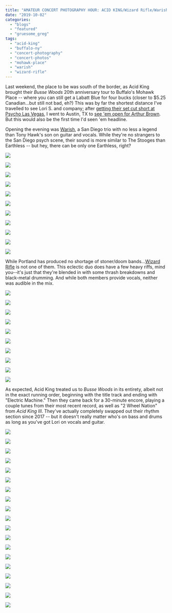 ```yaml
---
title: "AMATEUR CONCERT PHOTOGRAPHY HOUR: ACID KING/Wizard Rifle/Warish @ Mohawk Place, Buffalo, NY, September 28, 2019"
date: "2019-10-02"
categories: 
  - "blogs"
  - "featured"
  - "gruesome_greg"
tags: 
  - "acid-king"
  - "buffalo-ny"
  - "concert-photography"
  - "concert-photos"
  - "mohawk-place"
  - "warish"
  - "wizard-rifle"
---
```


Last weekend, the place to be was south of the border, as Acid King brought their _Busse Woods_ 20th anniversary tour to Buffalo's Mohawk Place -- where you can still get a Labatt Blue for four bucks (closer to $5.25 Canadian...but still not bad, eh?) This was by far the shortest distance I've travelled to see Lori S. and company; after [getting their set cut short at Psycho Las Vegas](https://hellbound.ca/2016/09/psycho-las-vegas-day-two-recap/), I went to Austin, TX to [see 'em open for Arthur Brown](https://hellbound.ca/2017/02/amateur-concert-photography-hour-arthur-brownacid-kingjex-thoth-barracuda-austin-tx-february-25-2017/). But this would also be the first time I'd seen 'em headline.

Opening the evening was [Warish](https://warish.bandcamp.com/), a San Diego trio with no less a legend than Tony Hawk's son on guitar and vocals. While they're no strangers to the San Diego psych scene, their sound is more similar to The Stooges than Earthless -- but hey, there can be only one Earthless, right?

![](https://lh3.googleusercontent.com/4f_OHIc6pkDSev8MpYTGgu5LXgsXu3OGm6_P7x50JadTHoJa5ewM2BTDfGu4g0OTpkPbCGSVorKhk9W2OX-FchiyZDsH5eCp0ividu3UZLcOQWp6G-5crddqnG6Gckj9tlkUh8uwiK2pcYxLkK19VtzA9OzSR0SWGbZ1e9CPz9kJmM03WcER8xd_cXeVaRE-qTiUb4gcatcRTRoY3uA_WYwuCGOEVU1s78OPD0HkwntK97Z_eFjBAH9K9rpb21Pa7ev63XouH1SzXBaqHO8APTnVuAbCgT_w6-THbacE4RAuY0waV14w6VGoKv_Zf1lefYzM-b7BC_EtRVOC-d-wrwlCTETV2jg6ZyN202oq0oiH6tSc-peKQH8u2-zPHIXCv6qZ7espAgTerVZUuOa03aAHvFVbgbL7lEXtA3VQFNnrW3-dM4dMlVXnMrVFoer8J2-FKZ7GeRv77iFTOfUZiEUg4S1-Q1ZN6XfcohvRyrkicT8r_2DvmeTCEhsfaDzk56qv4e91ObMgNROyCemQNafEGjcsSrWj8Sq1E5m_vraSkIolblRv5TJVWLXJJycgFVK0maN9PkqyZen4gBKrIVCWKyHarGt13rF2myz060iN9tBgZu08f0ta-QnSAdp0FJ_R6Ybx37_wSYO4bynJLtgKS2_6vLt6yq3OSrmGxS0VFbhlF0npZEPlqRBpQnimEiQwPOoU9NpOp2CR5pIGRMHLSs9txkkkT1nC-ARkguA8uZrR=w843-h632-no)

![](https://lh3.googleusercontent.com/E1zqw3xEXufj7gX9_E-B8JokYwWoebBsqoUIjq5GWszcrO4G4C-jpKlTfuOyHCNraSvC_F-Tv94UGJA5Ic1hLIu81LlNg_mUWwLXmpn3oUoEKD5ct9D5Q1WfkHmBEIEAkJWsG2dc4mqp8koNKw-mCT3TZYgEt2qAKviF-aPN4sH8uzGufuBAcPSDl5NwuWOBbpH86yu0qVR284E-YVbY3CbA6n9n5r641xfsozv8Z0hoLWC5JkmIoDHmZHLf578CmPHhDTmPZ4WrVckcHTBtdlt01au07CGWxWzpCU5urhz96mfJ2LQkJiF7jg_xsBwmdDPVBYQic5hgA11gEBUIrLk2Om8varVGdN2U24n6hMgB3Gm3bDYGA3P6meT7mL2rlDIp7_ebXNRnxtVGgldsPix_0zvm4mTUtnzgXIo0-S4GT3k6eMpcmiA2Nkx6XhkbxOlaGOPyOqqZ5iu2OiPavlkM9o8ZgSbcUSs4dRR4fwUF3Bt8nH50TRjsfBUR7euGkMRV5dot0QCe146MCqoCEPvt-BiVrzWwHntwGRA0eDNZePAk41m8rDfwnuL_eQS0dXaydU0Qw7bEOOt7XGZSFYrE-XZxf9RgKaPnPi06SZp_t80a3g2enY0GLGCLrPyRNaKoOAJxfGI62DP6R10I_yePg4mK0b6Bdt9WtX8Kk5w3h0O5nbCU5YE4UdLj-sYO_BatuB3r-vt-_9n9mSsrU6fsS0WlAR_TLOWUNyuP8Atmeqwx=w843-h632-no)

![](https://lh3.googleusercontent.com/I_PW2mvxJbHNxfOlwjkTiA3i6VDvrFjc3qDkGg707Tx1K5DAdvwVdRNIL46McQuy3bqjtUaPm_QTmQmLBw9hluoZN_48t5dzt_AE1nLw7TJ3eKEf4nsDyCzMCjEpnURxcmUrTqVl-VzifLT6NPq8NdCEBdvhZFPTaRfVeIpOtDEfEx8PxTkrSl4n2MEDV3V60rW9n904sCqkNrcnO5B-ChbwEF5HGkg5vHPL57nOUSZ3ixvCzdsxBEI19i_j6fz4uKkf2khJ-aHfBj_w-5NzDJ7ywgBldxZPdfgM3skTKQ1NysCphKtQuhWC-3Yg2tVbZwQBupuVHTk5uAeoNJ1v4lsgBmoyuKGHbXNUCT34IxBUuBiCpg9yz03sqGDVyDNNM_v1dJHtPYdieM7X6VwF4or_zxfqHmvrWN3dpKlzpareJee9ynV4TYZYQ1bSPn2yRVyAjl64eVyLJ1BG0RFDLNBkt4eHzmQZRvZhcBeQe4Rek_GvzIGwQ6TktAjgt8YV_DJ-5OEM30IWsQBfcuMSId4ZuOhCavIxLOhj468ofPVFe5f9etrP2TnvqgOUUe-PoVMvBL8D6h4b5mZFilUuAIdrCZZSszFrX4l6_p_X_DkICMUwtROKSuAzGmiIFnxFGM2MA7gDciVHBfbkqbYI3VWHpdEV3tTbIaj5X5I6zgSYWA6QdOduSYQrpz79YeBd0qouBw18wFyfvBJGLpBgx41rQnWDfNFX0hQR8W9SRhUpQuzn=w474-h632-no)

![](https://lh3.googleusercontent.com/KsO6CsoobSzGaKpQJwlWdpf-6ViZnYcCoES1dhbgvpWjLxkyCptPXKnMFx5k25aFTMcJC5lbm_dk_Kh84iRCBqSaxcHKi3BP5Za_9OSaE94v9ABP7-AoGiuB5udMW45BYEyI-6svgg72qYld12qT69fJw9gJofxAth4KhaC5FYcfpKM8eCB9vJ5u7uuOeXWYFwTMB2eZwA_Rqf8cqcJRPwfPRBO2lFq1lNX3M82nsvNwasQstgxjfcyWgWZMcAdBf0CZFLoUbW3EKrYB0kyuMqF2ek9icJm7bo5I09kOmciOaLHVn1n09BhyEDSwZGBiMOEnzjoW-Q4tochsVK5up36mts0Os96K2DOjHzY3cZpb2WcmiYAm7JM7mgt2Cv095-FhRw4wjWHBsRjji5kzUx956YmTk5V-zCuhFyYLGEHdWxaPJoy47Ac2s1nnKiTAQQxMgK-oZvhp4Chs0KwNzSzv7ul8qVrMdgr5Hdyj0CTnixQGkbwO8qDku7nReXq1I16KgxFug78azIVeS2MR92ueuBgB7GH_7z72FINDATrIHt5koNOVR6sxp31McgIWGcuQJN4IH183ezV7vzx5vvMVTMizVhee2bj13YmEsg1CbYoP22Q2fg8B0-OdmNiY8nfehdaUPBXJbBmWZjNhIVKvHgWh1D0Gp2uvb9qhOUw2_CHCT0n1I1Lkd58nPQJRIsUYoJ0fGBQZcl8vjvl7nZzrIbJQmzJ5BWeCO4J264aD2VKY=w474-h632-no)

![](https://lh3.googleusercontent.com/0AaPM8tF_JH6fvbXriyEXvLLewuahMpgLWAuQNVVZTv6Kc7XgytAn12_WS2TLXf6sQBbCMD6_Ws4Xbo4DAVkYeW6XYeiYZhI82-9BbEGKplYm9snIXj7MlmwGeAfErjFJQrZcti83LZYgduBdE934HqC6JiAYeKn6DEPw90DsOKLVSe1BY9LAm4Qy1QuK0a2dEBWMua1hT_z4mGrFr7g-mZDBkEbHopZDEYJqk8fKx-AW2tcGIpn2NpWq0fPLMx7Nqe80OS7uCC5G7n6zo3wrFuXEYKAZyX9hKi9xDe29ZcGe3h4B2e2Mt7OR7_SPjG3HWFylwRjllrwAu4yzJsrWyH1QPKVd-bo-qdEAm9CDt35PQIZNZv6mXEAWFQqXn72ShJYukOQyBwr3U6kuYRRrXplsOlCOBwRQM2TZ5AMUTvmCBEltEgdDRMQCWkflMfUn6rrxk3JF2nig60ibJKaejFp5SmNEC7KWdZ93Dw9CKJcXI-hh-NiRg0bl7SIkaq0_Ij9GVarq7qEaLBNXCN3xPg5p9XWGhtWYiokqzL4UqRJjhQti6vfXqfBXZkO52VgVq5QEqB5DVT2s-_I8lkHP5q1ksRbpCbwb5Fg36p590OxLBkdM-Bg-TU-HJthCEbOMZYf_8xXlgAqn3sBb4kgpoD1JJzTkdaZHbavcbkOhx92QtyjfEKQTgUJAYavBbd5kRlIbgzIMHoyV-oDvVdAAsSJWeNKUY2FATNnK1cd3BMblrMR=w474-h632-no)

![](https://lh3.googleusercontent.com/4crFJcAMiq-1bmZP86N9DfrFG3a7QHt6T-Z_Q8S0x75S6wjHl4GljMBsOssdEm4LcsR4X-tUcO3hGkjO8sOQWKtshvGSHaaoeznu17h_TwudIHggB17Y9HTuzEbE9OnSu9o3Z8ft3MsejsVPe39OK9gwsRXzlpSHCOR7hv79ySmVBzd2y3w9w9r0-czwvg2u0skW1q27Lx9tuimiSK3hpqB2sknwVN1vcC9rVooF1gNki4ZZh7vLvvKFAan5m12pc786Vh9vo_9nebVKmNoEjUfnvgxgn8vhQ8iyIpkaNisGcji_SlTsr49JlVdPUvD9zj91nJISBMTFMDEpU_gbDPGxR6MwePavkLlRFpzhg4NuPpZT2mhhCH8vOwsqXCgRXjnyT9CQUyjTEy-8WWwKlhSxEwPz8G2RaxTQMwj0bJMOExMKWOkSJAbkYAm3ON6u2iTzE2nlADzGaZBRpInusiCr_HWvfJtu-Ut7JsPuAN_4IVsaU2MBlZNlZQtmyU6EJYf5n7Mky28r9MI7ol8u50GBxjlOrCjz_-NQX3sMNG05wIsZc3Mrqlddy1o3dfNtyw2Mg8i4tpEZQG0vhwYO4oCFUoNtlsxktu8S90o-iiWDnMDf-tr6GJmcck533yFPqDw81m5QWIBPfJe9ZrEFP_VzPZrSxklf5EdDtOopSW4C-JKC7nDIixjTvmcCjg1oISZDbD1DgGZQcrxeP4tJSfHLE2s1SmxA2KFC8C4FIUZFAzYS=w843-h632-no)

![](https://lh3.googleusercontent.com/isXMFVi2-f4G8TdCXnILlTMrCWIHd35PiF8yvqZ0WV-eEod_O3Dm9v9EOE0L0lERntMq9k_YVBGjJ28daXdWROF8iLIdXPeTMzai858stwvNlZcXFxe957SH2yUruEJaUm13o8h-TLdYfSe4rbRC2zm7LBLka0Lw52NYoqfv1z4p_LLikuDhopXHjaVuSQGukUFhd-8TGuh6mUYaiaPh60ZD-cZrNIEAWT1I8YLVBo0G8BUN2fFlWKH5yIwp_QRg6QGwNt-fDckDTkQ2dcP_QVygq17DddepiIJUgmTEgnVfu8UG9t8IqauXSHUP88RwbkXiWqnL4A3OpJIkLFrqqEsCYgspkWob_8hGfWVrSq_t99z4xxH0vEj-wD5X351NLTJ7uH5XgXHx3fNmhJKZmT7FPebXz0a4-aE06t_xBFQImuLNrJQOnsbm_WNtGy3fRlQrIhM75EbGFsVK75qs07GO5sgUWE2Zg9mDTCUDwmTNRqjFHLfhv5bW__A9vu38M7HjRzxHR_YqWtdYrDDnH_nzMBBlh9J6WCX3_Rjt8N9gY3JSXbmNgOzZbK1obY6gBwTcw4FpcIxwG1CMDgMQbpKvQXwUwoR83Xqgkg32_7_dHo1ql_WlJ46mldmW3HjSO9uzPf1AR7sOeo7novboWgcDooW3ZfoYmbbpV0-dnpSfz3boHgVssXfihpHK7Xe_UCm5Mdur_UEiCm6fdyBvS5YUzI4jnGQwuXdx9pvvop6nWqGc=w843-h632-no)

![](https://lh3.googleusercontent.com/pgaeMTmDYUhd6RpMbhW4jcWcm2dCeq5HtvHLimsBo3nr_iqkkiQDSYVXAByfCdkNEwgM2tW8Ms-CaKp4oLOxWzY253a4SWb_S9wqeI8-go2ADmDlnYvrOXQIM_zMslDOQre-40f0mE3nxw6Qyh_ojqJN303DilxB4KDZYReFrFxPWKF9W2bl_JfKUk0aRcD8USttfLQKmtnyAMRSLCGqek2GZ99lQmWbGKL60GQXvuGy-jms7h5MtmiArPtU34seIL2-GiW---mE5c_qBxBYLIKLxTD73h5V8npLHT_OTMdCtWaLI52LxE14YEB7f9AlNlFPd1AN45ntnF9mKeAjEfhxUo-C4Ob_QFg_IFQs4iRAOlUYmS8KnLwdJPK_3dR3PMPFIwyLFk7DJI0qDrBtQUmNLDiW89QB-_7Re9y7qIESuEZko-8Zbupmk5Fm1T1zW4Uhqgu-iZ0KUUdevnaBgfqlXeS8KsgBJnETxAyhNWsL2FOl9jCb965ncHovl8-xME99AB07gTF0_Pb_W6ZRSw2vRMN9QgueEJhibub36cQeEdhmRkgsn2aGuAF7W3WssU_YHbUoFdS2__E0LURjPNWSvmUzT9sHYPAkLCkAnwzMLeQGhgBs_mMGFNPWNYzccN77Gauq5c_gEHy5eUn0OKtLZ6Vm1k0bs86F6CqFurtyhLmTZQXVG_SVp6JAP91wg6WZpY3CytXSIgktRQ9dM_KWslKCQEjGEF_Vl3GjdqITDct_=w843-h632-no)

![](https://lh3.googleusercontent.com/joPbgOT2jbZDjfIBb3j2ZPF-Mgeorq7zxbIhAdNoVUb9XInjhYa0TbsYoS-jnydCet6Qpx_fAGUHr7F4RuOAtX-V5jfUW2aaHaOcqvZq3GLEt795HGPN3VzFRUK84cSPYOitTDsLqTxya58PbvoqFbHNq1ZZ3vBSl_i6FDw956w1lHvSEVQdXumps5OP_gcdvHRg0k12KfhPwLt04IESyRGyasX4C-9U9VPQ9HWb2jNODZjQGauXCsLMPPwmJtgRkfSuAYV1GT1SLOZ-5FTVn9J0-W48X9PJ1TrW0i2Nj1rxYRsKOLk72unem_01Dz8qxLc1PHzV5v-oCRTCCybBuIg51HOY0VvjY-Zt17DGTx9X4WenFt8O0xRqmYYzXlydS2irngJWNOevm6U8eYaU4uMNqw2hC9MltXq3Bk2yKj5P0qTjcTACwBhO6tpSahYtrsj2RtyN2qdcUwyg4_NYCJZUtwHketwncp9LQt_JBjTnK3owORff_EBznBqIsfJVbw_xgQ3HgNxAQVpGORId8x303nRhDnuqxECEBwhJ_WWeV-TIi0_ikcYlo3aamvqdwDZXxs4JX4x_POoKtW7M4u8EPSJ33QxNziK-jNWXi-7tqzajV8JVRf2DDZ6Eb7--_GgYCr5G6OqqAda9No98DADOCUtIxz7OlNSAkPvTNLEdYm3cSZKb3MWJnrLIW4KUQkb9y0aqpvekgVbrVuXZu4EARRJ0eloD7SIsl_Pv_iMuVKxY=w474-h632-no)

![](https://lh3.googleusercontent.com/ji6Fqz7F45GFscbtCHx2YvdfwlFm63Ocp_CeLqN_bmCfpYXvP5zqGleKKn3FQROKydR-HXYvdfplssQsWbWY5P8eoKm6CIt651o82oZ3U9gT3sA-BMXIAIwNWWlZ9IgOoXfH90YI-w1Zay-FsFdzSWQcnFRB23orm_WKFqGryOLnpXdw8hWoCoGIcQQufGHmbxIDd-zg4w2L27r0Hca7_nru41GGpmn4EPg17GJstuVdV2UM9pyqrOHc9fE9AHOusbREEIGNUx9KGqD9SkJ6-f7h-bfh3iibLn2D6AXFr68turjJPycw7JlELIPm6ovoV_PZ6uWdanylxlquOTXHiVLBI3yi9lOUAqdFFysbW0Ba2NAg4GQh0yuwhoav9s02g-MvNWZrvUvGKnr8rQgUUtSsb6FX8xUx5-BIlTSaS_ZsfKaKVTgd54wSoHEJTOmYdgRa2QwVtR0rI_hpTStIMsIQrlXnoVMpdW8uNKs75Q9pIa8zB_2gEhaiyX_Psyg-rSZLPPbADZnbaZx8SnGN-YMddasz2PnKfG1Qxxz4lBh9e6hzm9X7UYj_F0KO2JziJ_jc3pPjMNOzxUjB-X0hHG0OXYnHOwqNLhsTrh-kBSi9v92S8EcGekN8q9MHzhlFW-DHWfMHJEljOhL4tFfE6mQtxGcYzxSwQE4zUO3QLU217wXzl62QY7SMykEyA-pJublL94YSNBFAZckfTyf5TEZtr3rsDU1YctiC0XB36ry2SGCS=w474-h632-no)

![](https://lh3.googleusercontent.com/O8Y21HkR-za7tu5M3at4yL896RQgwAttpb6fNMk8Bay0SrV4gkXBIzoNfDF_kCB92l57_Tn3ZPCXxpwQ7Th56obQN5_B5892ECRjfCOwT8iHE09bgj4hBaFmI8IQwFXWZ2k8GYeao1h9p9haSvYCsuA9freiq3U8aHJrBuyQgUkFC8IpI0wItgVR09gPGR3_vkGj2s6yenwooIE7RcgZg28Nv8NnrCfk8-JVp4bOkJqGs13qWdmDIB2A6t2RYeTJd8XgzW_jQrVDp7jQvQvzIUYfqm4Fl8pgfzFVYIe8p5zY2Vqucoo31Z1hS57EiFyrTmYFiCx1SoltCMhZ-LnkuTYQZHSz2naDXFzPVHk1UpdtnuYI2JbUVLeMYunee95l_u6gKukIY7r2xXZw5-Kr9Y-wcJ_vzhiSqFC3mxke1Ujo9dXN9gEEuuj78Kj9AYv6j0KkkWsttRWvwlg-V5e6ts1HmfRZZ3H9pbQMc3haxIeTnDljcW_1b4tZm-DfFkCCs7c1ZEk6xh9rMi_r426ja3BZ7pcRhjTmB5LidOe34Q0P50NZdco1_4_yVrORRfUpzO7OjPg_yr3nebqb49QFE5q77lw-kP_RFozEjddntTx6oMxYwwY3XET2OCaXvnha6tJ5rOBhyA3BIBeOgILuYLn7Tz63OvAzELrBAmvnvMEqiWLhS3-lo83JTJcYl-Ebwv6iqOqb9i5NVD8CRT9c7wtdGZhElUxM-ObsnLlGfy5ndiy3=w474-h632-no)

While Portland has produced no shortage of stoner/doom bands...[Wizard Rifle](https://wizardrifle.bandcamp.com/) is not one of them. This eclectic duo does have a few heavy riffs, mind you--it's just that they're blended in with some thrash breakdowns and black-metal drumming. And while both members provide vocals, neither was audible in the mix.

![](https://lh3.googleusercontent.com/IEZ_eg_62pxfUwTrMTkiET9P2eQzdcJR6ZQx-lOsUaSDn2ORzvnu1QCRhdh_feJ1lZ66m1nga06ZTxeK83nwW1l4_BUtLiCsW-HEinCmPAHlw5bhQqgGA3xAeAO_E4jAl_nEwmllNRm48O07NxLlbic0UQenFNnDwkb7dr14J5HOwpl0m7ruUGyz3Vys3bTovjPY-6PRUxU6JT94xuufQvrzVm9Vd_QgWxjghgwJ37soefoq3KA-Mr4xi2sGJXb9DBaqUtQswDYXaMe_r-CQJ4DZKJPhc3ZlEsaHOZgYIRXE5HmRLg1rpVAqSYYjqOC7I9lbw_JiSpe4yVLdRBgCkgIISgSy_JpQmRifKdVFNq2xyrhURBe42wa6oKH-4C0mtMK4Lo-JtrATFlCoVmHdJoFdZVKOrxeIEXfOHiqzZIYbRvcHS1yjgJ6W0krfLD8p6yYsG3DmhoBLoSkiCdamg6B1FgFfZlFAcGpGqA8DWYleDfKWg_VeSVH1hlRVHONRdEGinh1YJ2L1wRk047xbiu4gIton7fRinEZq8CDe_sZQgpFcJY41qI5bGNrxmAZYAjfT9RKZElwMXCpI6dCdChwY6-LzpJdE_ahh11m8foU5vqEjicIR_iNWXtotHJG4xJUNGCDwiQfkt_QnkMojCbp3_Y2sSW6wW-RR1acN46jGQT-drZC_KlXFdoVgxlpt-JU1juGAQFyOuapwP9ddK3L9pP555c5RgLkLRcDnEhTfOCYC=w843-h632-no)

![](https://lh3.googleusercontent.com/7wUB88QHUlkjFjWc1cEOBqoXDuZhA1t31yxfUwScgMMuvXCn-ZBbRVZlfMkruVvBpD2Yl_skS85zcq76DiBcZxm5FtZODaKcInSAyHQOvovx5aDvRgeQ-FDyb-2G7qc1oY7fkcJjIXuCa0CUZPIXCPmcwN2QeFhJfYUkTxlyXdgzbAf4wUCvjV2STccqPE1fb6CnNU6Yz50LDE5wnf2OwLEb2VxkLwE5NvoGIg0LmRGA2sjhKSZl2ONspD_VonhAFWZL0vu-E_QLQ0igRu7apBHyCTLSwrZ8dJHNWI_wrmSP4i1Ew0AsIznb_DUYvYXBljG0E2P1E6dRF0mlQWcK2hqGa-E98SZfz-4DpWwAU12UUq1CPDGvnxW6pnMXq2RTkdJ_bBn6-E0yrc5meInb-CukpbA14xS9jMlBGBl19p-3HpV6kwRGmzMFVTMwWgMq4TFL4oen4jONjMCey4z5JDhDnaaZh7pVNJTLnTJfBsxF5fI67H0F33-cAQw6Z28q-E927wAbwY-L-TM-_LymVtI-7_GAvZRGyYQKZZ5TwfD6S2xWxBhm_h15nH8sQiWP-2NW0XWZd6T80XqAFH2ncy1quQsft31GY_6ukVmAjamb5S1UE1LfPNWLlCLe4e6Uy4bUxfymJIAp_zMzOhNNf6VuOzYbdj82_t6Phi0U_2NEsfbqcd2AA3_BDQmNmFpmPBRBY-iEY5mDs1wtIot8HyRxWRAJsLKiCBuer398Qz1vpLIa=w843-h632-no)

![](https://lh3.googleusercontent.com/sc1xkvY_awyzrxpM6S5sea2kuL5nQjoesOrlJopg7e8wT3FoFZ02-OVPofWOCDKOddnohRoC9CoZXgMVZeYk4api-Ng0OId6kYlMA5dFCYHByoV8-Qq4AIJuD0JyS9fZJZfBi2vmUrHJKZ-05e7seZl2VuolKHnx5NBrKpaJO47TVPpw1azxC1DkOEnPglODu1eSpXX4D16rxcgUGu1bjOojlsKosNz5TwyV1hwncunW6oieNgOCVbYd5E4dSAhauqWVR7MSC90gsatbIBdN5HkwMD5UDLLCkkWD7o1OEP5IbzpXRW8Cx3NMTEYHGaCevxethPGqf3jstIg1kU94LR9Empr173eSzAsMn4i5qZ8zaw6i_gm5UHsdwRcnUGV0ZdC9l8TXimt_pOF2hQ7elhlE-fS3aeBLN3p1dYzts0Na2el2IwA7usXU81iygxrKME5GdcyRG_7BPPPIoTD7F3cs3cYeNSHroIfq6nM4aTW4GM_heXaJSpxpQIjEgrKw7EShNYIv2pb_WLf_na-JbbzkgVJQ61XFtxMVS7mYgY2sk_G3_mH_8BTFD2AGketm2IT4mZYYPaLp9oavKO0DhRzM87W9lHyhTo1h56FWz_8C8UaLZI_owFBgPS2Ojy8mnz7-n5c9zEoXQQNGQyJWNZdoVZjwBQcxBMyFOilOov-3PQQ3E80YEcYInSTEIs7rOpYR30yYqpn3YaItkBqirY24pacX6Oz5AgKNld6KkCsEegxR=w474-h632-no)

![](https://lh3.googleusercontent.com/3x5YkbM64q-z6hLmzc33t6VTPvxY9K-Z77-9jyqaiNWsR6uqwUsaXcsRTGLXpW571B9qMFfhHtd6V2sDWPedybsRjQ2nJfwlAkg5OORf_vtkzhqwYIxQXjimpr6NTuA4QG7BtaZ7Prw6ZhHEEufNQgBX35pwb5TsrhVpwZxLCnHpy-KtzaFx5haUAbiCtUb5J-fs-53MMdoB3SX7pEuVgpUplgyJlfyHEBqzjABGM2tWr5VzCY-wrFCIL6n85N5-Wfe0aSjGhGrkF4DCzacQdK-eSTueDMIUwRwKvNCR24Ex__dfNK9P8ICsUIBTF8wZVZBL4BgdXb3-lfbJUuAplGSIEyOmWS5ysSBihO2BNJJ942RfOf0s4iq05arOwk6i7-SHW9pwOHcffP5vPm8GOO67YbazDoZImKnaTgK7HXc2K5ovxY1ou1JA2a7pweoB7rOLNHICdZeuJfTOET4_36t8KK4MOQ1RcvVjaON9usRzyWu2CBO_mv2Gp3g8Cwgi89ENF5w7eX-aQ38tUwRE4vUWKEuM_TbJh5VebiOJPdSjJkDy0JybzvMipFiHElhiiGaTnMbbV3QeD_StZlpdMGCzhQKpsJL0XlScKjxf8hNOWTQaNc3o3ecdzVGM5nZvX9BL327nKAvvLyygv8hxwIzwBTTj7djuEn881O6HUeaz2sZqRNzxZBqFpn15kSZ-TpD5knct_eraXYztMzZH5IqPeGetmt8HZZNjs2o8aD5LPcMI=w474-h632-no)

![](https://lh3.googleusercontent.com/TG-tGEZtC1FJ6YCT7oEQUDDXNC7a08CIWhbi-UCoeXogIvLw9ydGFcNoadkI6GDMJqxbUEeDaapDlE_MeTKzXPVcV3cP7uSk0ohZvtEFcsqFWUgkG9k0kNceM4RHHB5Sq2e5O_IsHSfT8q6EY2OTsXyU57q5c_ZiwnGPdho_jXrdFHXZCP1Uk1OxR2HWdFFTSHkKlaNm3ETIBC_7w9pJRkBpVcUbsBazxqV6EyMfEbdgxcYP-aKWZwohAN85eBcsKQ7DnW4h7Y02X6PSXvsni-Ql3JebDIwFZ_mfe6taKAA6AHO82CtmYKjuARO3SKFcXRik5Wk_kZiXdyArY-3-wBiI9WciOi7Qya5LdJOrHepZQeCM3nTaPj6aWyy9XO65En-OyL76PVbyVBeBFSC2S6mG1agzKoPqcPuyt1N689PLXlc-AWkIapjDBefcGgmZUs5vZKlcxRp7cYYI2GJL6f9oNazgsEkBMhyOVck2srKrKsvidWWrBumoIKs5-Ytx8DEOEFdA3FekLhOXuwt9dzlWkuFvSLy1BWVSOLjC81WwRQdNGVtC5kfM4eLxIW9sz6z0YhgJQ3BiS7X2fEWdMY9H29q3p64VBreM7pOLWDDJx77Fu-QugT4TGfyYlowtodmtjeWhOi2rmbdj4rya9WmAAsuaCq4801z6PbILu570tLVIcXBTJqD1exDZIhVk2gKoz4BnKm4aReZgDUtwq9_avYzPR5xF5RilPQ2sbB16V9qN=w474-h632-no)

![](https://lh3.googleusercontent.com/LTv4B85kypoLQcibm2uRQ2kDD8CEap71PnF-jtLvsJEjQqJJl2AANB71iXUVomtLAdV8O3--KOKcCpCYXi8hstWY9zaDRbr3ws_sEiR4AVO5eWGulQYbLux6Sgqmf4LawJE-i7LMXIA3b3YxxLTuRelD_c_2-M0W-PyUjb0rVphpEfVI0m-_lWNn215FKiNOPGKHWSJMh9jQj5AZb7F9ZIX1880LEJNXg3BOqzHvVqKIkwI1FWSyvvULiMu7CrycowEUHdNwOtUZjw9HFj9N3goZif4zoN-UHoRRBcoADrYQIDBhIh1g3tGwfwa2AjEbVgpXA9oiE1FfYY8QTGxn-iMVjtTXBWoaiZLOQJ0E3HUfQcDi7tvHAJYO0TNCGtiTFb13AFAveYPB-JaoBTEDOwMHAFcKl3fs9nQ7obD3DKMf8GB5NlWGaLcDB19eprzD3wb7-laBF-NGcgt18lm63-_2DE8N-DxJaqIu4hiowgkfuC1SabwcSBfe9siGAnC71DRNeEqZ5Y-xPJWkLuD4CLBLN0VNn8SghqUmm6gcj2KUWjrCTsJeNVZmmhQ-iE1X4op-jPac0t0vMdPAPxM9ezZjtfr6lmXAiNpkgrnobO-Jdx2_qkYUfQWzEBEpCiPVu2JAbZxP-KG2BdjqFPhjNsuAFi-p5fcZG_2e7NjILJgdM-AUiw_hZRiohcDqE8_7SdQm4TYKv75S2kxiRZh3MOilEnBiKsYwh7K-jXQ1NJxGI7Hs=w843-h632-no)

![](https://lh3.googleusercontent.com/uqNc-vAOiox_jlr7KMu58WtOJkbldykNmS_-a4pXGT1BhgvYxRWxg8HazdD1pzRSo5whL61VKUQvz0SlM62BmrejF9mYHAJRzvxCM9zkyNdvHbQsjmyZ3lJ93dlrIxo-JU5X1wcbHPvxpT6emtApEYHOp3bf0HaDfT-B1LDEITO3Bns--nh3wVpMoSaOjJvygjpQTM8AcwmPXfB_Dcv2kqrn37VfUfXGrqHVDyPqRzQoONWeStJg-RpISYMK8RRvCcTSDOyYnOWE_NuGrnH6XcNcfszXxb5ed-du9EgluVzU9K9QdytsFpOfKouVA36w9MuzrDOy_uUmOZOSzbIqys7KaECpJvOwerv88ekyT4vr_88oTbJTPXwlTIrqYCggDPBj73znvMd8WGl4741OWXw8c0NNMlrEGsKOBNxhB13KuVjedG22pJ83nL1R9u9HF2m5geeSCIwgER1eFc-Ozn1LkP9uO6jw8k23UwouGH-UFWV_3iazhGiH6o3YL0jFKMZPcUJHybmyNPoT7Vy9JBeKvlbrOqJHJ3MMRxrGvvn6-M8h1gJBzLRCwDY3mjAwh3P2bs4x96so0mUwsVXjxD3SRYdDbvxjylLK5UAP4sqpLJFjM1kZ4-AdV3cfs0-zpjXAP8rPqvwfQVtqFt5B6AVZttkWyGghNEQ3XpMrv1X-NiIBtN4qr6QrRMrVtDdiFmX7KPqdizSOsf52RBYeWBgkuscoMQB7zfZgwfDsf0JJdN0q=w843-h632-no)

![](https://lh3.googleusercontent.com/UCAw7H_YkSAijF8bm39Q-KPXNfdXv5ODMT8hbZzCnbsSm2l2wiyDjVcJdDi076cyNDMXfWY7xCeev-BfYZtdygHU1_Ld01YBUuq7XiFR5iGwea4St__JNoIXIrBPvBxahXvgOwcVz9t3YQk6geUZxJXnRFzIdVWM02YqcCHoD_g-FGSMu-nji4FwacyDLOrmK7GQZ2ufIhZO1wWhfDkVuKXdhvv_l1OWPGkOc_uYNu8aHXrO5dYdBXorQ1iZmF5ovqqGRB4dju60gSjbbP7N0ou85jyl5NI_0IneAGhBPtBKTXG5k2ABysWnTKj58o0_HjBe87hdsdq4Dg1zHuRbcy7-g57TV4UfzslDbmbOXJpvWpYaN3NX5bNoqajJH1-tL8MYElXTRmSWT2gh7cesJB-m3_OxwDmDrPdby6w0j8KTYdsId4tDndEQD-I0CBZq2HBL9ww6UXiZiZnjOhNto6dlcUvrguHSf-LF0mYdzvsWgV_NmsoFuYWMdOTaqeb8CESTf4G0xrJ4p6BEs8UVaginWexLFS2WjCVnuXviLnm1sKWX8LnME1NnMbGbxmCQCRnmOvEk245UMcWenVBiQoReXzyDZ0y8R3SbVE_nlcsS_69dGuFgJOGChE1tnqtWHePr4m5PkP7QBPo31ylJ03ygTdRFb5JI5soxXXur6iJJpFnAT2INRKiP8zu0CzPvvlYqn7xxaKhXJcAImf5GS7K8gjJn41qeARhaMBKrBjS_NmMJ=w843-h632-no)

![](https://lh3.googleusercontent.com/Zx2FuBSc-20J0gu6i9MS-kQwQdSHgnU4jYW8krHJPBzVx1tgURDVE2lyaxTa4OygBT-rjQAC7rut5ymQhg9l0E8z2X_LPAGeAHhrfGrVO0CcA_IEOt4I4M3fWcnRyV0w3RWOFBLBGycBoe_DiPm8iQdSE3W9FLwSX25qQ3j2GZwdIAnKhQ4b0A7HeBiawgHKfA77njqOQwONl0v8BPai0imTFSzzuvCVniSuM6FKPce09RG4fKCb3WM1Mb6UGDm08CqyoLabQokk8oWrAwzy82I4BgwZ_GUFQPxiA0SBaDFSElnZTf1Ot_suTBPGrs8w-JYotZP_tG7wij56nsbaXvMhz18unLyHoT8CRSWbLQ-CD29b-6BUmT2EE52AIvA2ySuyziDKYTVpgReTHH8QxK29kf8rkVBTNHNvFMiwFutrzX65o6PcoDO93DuMkF6sgA44tJ15yrs1ko7-Cci_wp2qT54_R-yVwCcCNc1uM49uPOig11YzqDI-MOAz46cEC3Yoqgrr2raCCQSux4JQ0Rz1eV-g6nSAFyu0FB5mjuSXBjWlTzKXcausap73Gj50b38ibAu_bf9pXh3Or19TTBMRKskFfbeM_zJhnh7G6i8nUgdgNK1TORCNzZmmkAsp1AghOhi5BRnlvzacmbyAO3T50EzyLbuYeLmRSoxK4zX9QUWAKtwdYevLr2-xRo73Aa_-EW7xJixLVWHA3QaegIc8NVC5yi1W7NLvDOqkwZXDjY0b=w843-h632-no)

![](https://lh3.googleusercontent.com/JtQXb94YvG6uNwXnDYvC3c-B51UjfzpJAp7aH5GqojNzmEqfRtIT8cbTfXkvfaBpPbMDDtvvSJaepLSGASFgspBkzLrIqbKEz1iZqchSJ-9Md9JHGNakvUFBsmtkyGhVc0e99uteQfnb6qeLsKFQW_8I_RErACdHghYH4TvxyuknpI-SpZ9QyV6Ku68ZXbBVRwWgY5xIizHjFz9KC8ni7lsN6VpeOFqfMGN4dcXQsA-rjWt4VUWj-1d3VwmFxUPEvQoWQ0-qsIHaRecob3P29si7ePgyaSxVxH9IskbKUxAeEI7wNDZDYDRf-ygKMMvpIh6gcb662MjwCGhFPJAOD0szHIkjiEOGwQ8FXhtjEYM4ZfPRcpzcgHdPZ_gS0t0H1lPsEUI7mpuca7x3oNOEQsN3GBbGH7mENQ-daik3jlfE3Wk8tTtNto9mZMZu3nUBFF5uq4ZXCqM1bRAKF0FDwZJ1LdDlhAp8-WSnA2cqwj7NN2nCDpL3i_exgEKRg8gqG_cu7vjCeDSqvGjwYgs71liZ7wC-AeT1t-5WjWnDNmqtsyYaGuoQ-3irLw_eToSm9Cy7DW7ivmjlISHFP67TWKjjlm6tYYwl6q54Pd7LkUYWXYpcpivLoo3tGSdL9fET8pRtqJ_Ba2N6vswAC1Q5YaIk-E9Y_ikI3_WnvVcDFGfoXHYabogCva-KZneUSdqD00xlbNOtnAVGHhvk1THFcDxBKZl2viqAHq2tb3RDkrHlYsI1=w843-h632-no)

As expected, Acid King treated us to _Busse Woods_ in its entirety, albeit not in the exact running order, beginning with the title track and ending with "Electric Machine." Then they came back for a 30-minute encore, playing a couple tunes from their most recent record, as well as "2 Wheel Nation" from _Acid King III_. They've actually completely swapped out their rhythm section since 2017 -- but it doesn't really matter who's on bass and drums as long as you've got Lori on vocals and guitar.

![](https://lh3.googleusercontent.com/sNHq4QXFu0EfVLGYBdcQLhFcLZsetpu_hpM0muYaFky-6xwhjVLqY9ZWECCpEY-Qjicxsph-pqOmQNsmFufVpSubIpzDQEayPzFtecBIBnP0a_YNyOzRhxvjx3F7j-NkS1PFWTX9ncfg1WVrmC5kdNLbeIL-Z8Rf2mkv6MzK1Gkbu1RsZsyISbbcc146miRBlm6oAdt36IX8VIofDCAxwZnvobkDPC8T1N1nEN0PGH_QAxXGQo-UhIff0qGUfyfDqtQVgEeIvvK3CYPrvVtQGGA2iS9CojPM7kwAiD76Cp_3vyou1uQvHC_7RwytcDL2kYerP1naRIfix-fHOc80XEh1B8xR0lHcnTYq67LwX08KhYVGEvaONzDug_PWNhsFkYT3UjTcQOIpwbpywPxGB3MjbavhKZ6gE6qTv6qJY7SPrChsQrs2eAF4q8y3VmJDHGhqBl99oelf6ueAnVOofHsWcYsP0PSMigHh_PMDg9oyJDpqznKT5QSCNAYEfru4Kt0CeFppWQH5b1ZamF7jZ00u2gG7H84GuyxxiMAGOCLUmU2kjOe0_cuLXfUq6wO2fzO22RHl2zfJxWVo9KcRUHsxngQ4OccbBveH7WGeqZvhscHUZMAbD3HJEDwXgtS4rbmcTSEK9K5DGKUEE7ovKyH3tFCF9jIcnKTKkDaHAToPMIeUSa8tuL8vXtTJAT_tVqzNw_JEisi8ecHDiFvzrurno5TpO_-GDQjAe0eHJGRI6qx_=w843-h632-no)

![](https://lh3.googleusercontent.com/UtvumjhNiZOfadFGIWzP9WBYlekh3JUXxkPS2TXVcBAFIIyzhxLdzstn_tGqyAOmCF1VUUTsuuSbM2sy-ZdNkUlUrYX25Pc3e-XIX1UoTENvnvgkfeRiJL4ucXleWYuTUhHFiGnSRXYJaLBKTTWSMgA25oTz0yr3hqxoRPH7tKcQuH8-wl30VNBLfstLzZ-sfJc2mDczQhpx1X90vUtu7pnP32T9bkCabnA-FXuo4qZvGb_s8s7n2qHbywXKCVd8nNCFfnsoBMo8FiNkIKUKgUaGa6jlB-blCLimRrQv2e147J_W977_jXPKNe9kJGy9iRJfFV4bTrx7Vp6Qrfv8L_9XRga1GsXW8nuCFDvsdBsLSpG_BsIOPmUiVGBhlfcHVjJ00G19_ffjGID8u9W2IJYP5-Fml_8Vl-1FFP2znpnJlf-tg43z0IUdYZ3Aa7V8dNGumC-PG3U6UbrwzxQCSosSoO-6I_GwJ1X858m0-W1tpNHeoWmr5ESalKzzKp31WUqfjWHy6wP6PJk9sttUjQj_WTEb8nBjWwAcumFTh2TrcRutQREIAA7Ef3wePUSHaMJMlKcbSnzVY8sPWm8u0jBh3MJKyRh7rxuPAstnSXYJEpXD-gV-pe3jU_gc3ph534TWqNsD9NGmiEOS3vA67gWcuWobAduwaxzmJwAQXS1-P2IN-X0DnCX9-5xbWlSG1OHYrU13s6zmQooupQLqA2-A32wI6BVtv6d5-V1CkkWTgvEM=w843-h632-no)

![](https://lh3.googleusercontent.com/lsYA7JgEc-aBaCbjN2ykV8A8CaYefKCn8Jv7B-MKeCG--38Vh_LSlVSDH9eHs881SX_DaoPAlF1Pt0l9erS0fBmkkMAIDl_N1yzfVT46j7uRJMjkewn8qFji1-huwCZasaOPpcJI1K9buRzEz3Y4FyDSOG24GKTcO29b2q-1QtDJ_iKM22c6yLEgrHnGlB-e6k9k-p_E4jMjgeVBxyyhgXFrlTkeL1_dNLUYrzmmYEbip96QAtOEahDIvwA3MPGw0Npm9G9KejcJnzru8OebN2l0ZdVafQIhUFRtxdha8g_5UrcRcyDZQV6loYQ_cvUR5X7ZgBSoJt7qzyviuH8VwPw9548DH2_8hcIr1YFRkRPf3i0F3ZHrCxoyogO1K0jTg6776IDZfZsX4-oFnV7xl7XhQWx6skda_1m42emt7TWuyYSHL6YggbAGzI8hYoR543UpykexWT05Bzc1ceGqTHwss9pWIld5iJa7QwZIJnkmIZN4HXWpED-ps1_Vq4936nLRcrAKX5TkrgvUrhitT5s-TaIRWHXac4Kzx1Jznxq9kp7tWapODJBXegU3IC2dGdTpKloXs7q2C8Oumktw1o1E2Zxysw1ADtWh5HNYcaMvvAmOV8Icqyvmj8e1TS4NRo-3Je7Uga9Cyv5zgVbNSj6u_jbvO7XxBfSP-x4EWcUf9pD8YYaie9Wtn6zGhOEIamGBMXH6rFQES8CVTX8VXxQUbsecSuGKwd2SCdlUak8UCbM-=w474-h632-no)

![](https://lh3.googleusercontent.com/ku78jSc0I4KRWiZelVtZXcqYzD6CCvlTRO-wzBcAWx53Avo2Xn6CqYjrzs6A0Dr6uNWV_tXw9ZjLqa9JL4SK0Ajja4BmWrV8SktQkKIpKl5ymSdFs0IBq91pwMDZccPX-TWNp7BDLIisxQmHwAh3oQu0lhkRsOmClePFUrjWX2rSbgStu59S2eplgvpJnDfB-YWAhQe6uVkvrI34jNimpUQgE9mUSpHwzbR7voG9ssPbfvTFyM5eX-ghdXM16fohQFJLryZEoz443WLzqYIPVlx8lyPR2GsHqsccI7vDXbwWUrXg8q8YCLfSajmMKzjRaXohMWUTr2YkZ26FjlQx0ceB72kfPhdKkPJsTtGEd0I1ALHotYyembeTZachmYvACXZ7Lhy8aNRjr1VSW4JWpsG3SidJ2RjRs9CL2_g_HAnG32zZ2JUehofxRIoiKmDBVYDOdjWHSeFXtBDkF1h4xnsFN_vWkawUqPIQ2M4uBekBDOfMbiVLdzjINe1qTJ3RfrVYE7I3wEcTDIYg2zMabHp6tp9RySWMaJGE7ESHE7xdcQ1Zn5Epz_LpiKk60EZao9NASp4eY6IfulZRiXMiNr5F_BSPpK5gjT9zLLiF5XN-Y_eLW1tGlzqyPr3nbMfA7agoIEFKAJz69CSRrxDHHRB4bFzkmsJQpU2Zm8Oxf_Pbpt1LCTRYa3xlNyBjwR75UrLNsxaEu9xNy0a1F1e4Tqrww6yUM2OFNHW7VvvLl-E2lH4l=w843-h632-no)

![](https://lh3.googleusercontent.com/fsarbWhbSQrlW7p_txKrmPFM14hAGZRG9_0yFG7oGVnNpz1emd0VVrWONvkdyO8RfSNzfEfE9MIq1Vdyi9_XZ0AByK1KKKZD7BqvSZGI1d02NXKmxBM8CbCbrIjkA5RQx1ax2Wy2xS-T3OGeN81-SxLxWHHHrvDsDKBBpJ8fWHjqYLl-fxhCe6K-XRLUG6Kg8u6SCYyZIi9HXPBxxBk6EVBvNNqVQYvbWu3m-631Otwy91MJ-BYQk1gJW3O8YaZuadma22f0NpDcLqnldu-4wbIB_yYVGJhfcnt7fBnNEZOCCvW7J2cBK2OmhhiY6bsWAbCnxpYc-fm6SCFr2K1b9_oXg3qAgUEX-dL10h0GIFFmwoi_FfohNwXeei255--6OVqE1VK9bL-b3kojiwwrEAEOBfloqkTr57WiC_n0EWsJoPUruS0pt2VZGTWYB7Iks1kvVzcbrWj8GnCqawBf0IOSrPQh-MKy8FwQCsZJOrWWstjvUO0fP-chSNemZTUCSNjsboz4igkbuq4sw5jCursD8xV4hBtkJZkuD82GvRH1rHHdXq55PoLNggpprON792zyJBk52_De_p8UOpA7fILIy8bsoljsXvEDRU1LprsDxt5PHdx_5nQlg-a7QhW13ot3DX-nsxlIOItkmGyriS5o9Wj3dz6d8UoYTEJ5LCApcAtGfm_EGG427-M_iVnRhft7pSH2Iuxq0nBlMKzdexjVVOMAxtNKRhzoHjNsIBvb1EpC=w843-h632-no)

![](https://lh3.googleusercontent.com/cXYJA2TUnKqXEHTu9MVJyLeGbFtLIMXOmr5veF1L3g7fgYG5PiBA0-hGXUjYb90bDiCY2KVwpGSrL3oMUG73KZa0T0QghmpflY7aYvpsLZQKPpsQ0xI6YwOl7gI3RnxHms4hkC57I0VuklwIEw6KgCHaan60nYdJjKugnEk2vGnKDcC9GdWc8NPjmSZHHNMgNqhOTrRQv7io8J6cr4BMUS0cEV2pOKT7n7FRDpgQiLjyrKcBv43Xtox8O_gRbPhvEAI8Oio2TKUCye0iYEdpxHi1UQrll-9qq-GPZ9yCxyZ4omF-Uk2vdKOdrHN4vXmzVn6mAhKH9ueF1jk_ZE2KGqPNGKZg4mGlYO7KZixQTnZHWNPHAjbxnLg8KDf0w5XnvI4P0dKy4gay4TKTJu7mqbLaX0q4I8FWZF-fNgaGKWU636rvRRaNQET2h7GZGHNNWW0rTeMfm10uEm5478b6hJC__bWUI7WC8sOQemCfjjjWjzl2v099yEqlL2HrYZD92gQXuz4NuMkGJshPMkEvmCtm78yf5-ZLO5rtBcgsbXus2eZYSnx6S-mxZnEUAAKlMeJrkMrtjxbwwzvr0SDaMxO6zqHU3qB2zzTrXw4xh_xTczHVa0NprDpiz0_NZczcOo0QnRzb-XviolDEVTv3mI1PbF8IdVl3yAggAJssUsY_MW2QqLmMGvGanyAnqoPsEuV3rW2tzebClgP2lC8SQfvHqDUP_vtKul8hnatnlQUWeTs7=w843-h632-no)

![](https://lh3.googleusercontent.com/3apNrkSsDCUM5ofgeQzMowlD0pe89CpRfTji9Y6z3hAumizVJd1bpObCw3TSb8-xkd__cYCX8aVrbdS7LmWzpHYVEy_cYxI9jkydr5ZBIoq2jsATR9LS7fbgUZFESziUE6napxtz4aidjHM8B6OHh_fUjBt4HrYEpw3-bU7jmwJNsY5tsAzHAImIekqU7A2b2H0r4nEtDg3VGYbgjc7druGp4ttrmrHCDlD41LiBy45huhAhoSUaB1wzyIyHFHRM-Qlsl9bWDQE6hrNdxW51oi6Wi-NrTpbXt5Zw3bXvsh_i_7Nnb8Gngbbha9L5EtKkYMyW1YNVnseRpcK6gCleyfLZKlbJivo6BSR-vNWGwc1jMcXITeouW74R44cC_STBM1H4agIKtHgrIsJ---VGjw0bYWoCoDomn0eqz-LSFVrqjM6idnC-7nwB75-K0iMZOCx0iU2vnPN97xbgpM4a4x6nSUbC5j4S3UEMfJAmIjc4oGxi03dREt_4iLNs0OjDViEXBdUzbEW0Op-s-bw995PSciWQlKOWCEK6IoW-qL-KGwpSqO9KBuQrY1JBDnYgMWo32oowSQDW9fsnTQdT6JRMr20i2ATjbQNCNEIrUOu4ZupoiU9eLmXSGsvAKi_WVdVDe8sUD5m3e-KYE7GjqFy07uLkt7WQMk3AuC1ZcQDxxDI8JPPqD7SOWKrHDGnTWVCUXa6_xa9_ol4SK4VNh3vhuio6xyzGXzYYDZmmWxmk0xmG=w474-h632-no)

![](https://lh3.googleusercontent.com/vxNRB9fxG1Kzx4GBY1wxIQeRrxG-6zC-YYX0LhwZrxWPRfFVI3tnNmeWoWA4coRlv5npZnshOuvTNw9m9ZNN962NPCBehpz8dXRUuiHposGdjfrlkTbbAF7IcspadtJ97N-qPXL8fXJBidnBijmfs1dLHWI6lfCcpcbqBQoXnYr0pft__vCxVEus-6MSLgrrm5-UVymLEHyrGWVM8k_FxCY0ExahOuGCSzor2s5Zyy7Avs4fRFBgkOzLdCgs4rkGUW9TMzy0qcxspD3fz8Hx1AwoGFQ7pB7qwEmC4Bx0siTjhHy-Y4sswe2Cg2GQMZO6rusgbOhp24wvHNbfEJqpmQstE2YxbM5qw96CeRY-FlbNbTjtU_NdefsUJKiYX0qdwg1jSSgEo4gAfJ1XovdyOOUT39GL25smIRvIfgQo7x_CnlFb9VYEI0z9dP0DpCaZ1P7YAYng6AvTf_M9zMmKrs0Okyb5Nl917uWNL2htOGX5vJlop7f6LIcYUdHMDZks6rldWeHYJ2aGSwzKYmh6TxtDoLfvgSAsbssvHFo73LfZ8Ih7PiqPJ27xINcxFAPiSiv222FaKIC3n4lPcr0WdfR23JabIL1ZKpC8MdftSBCaNSuZch-bxwJXLpbCsT673RwqXYg7fw3Nx4m5h14zP8EC_UgfDtZfTCn9Vr1ghv6BwMWd9xGvzQv1U_asB7aOY-2bumboeUowC8lmvZf8rn4iEldmFLXaGE6iI-VirHncS-lO=w843-h632-no)

![](https://lh3.googleusercontent.com/Gyrob_DPb0lrqusIjVE0KJ-Nx8yEIQ_Y1-CUaBWQ9Zsna7FVF-y5uIhdIhNdVQHao6tpvfp_Z0h8xtMc25CEz04NrQDfgZRvIvnMD_b0EzE6HEzN-w1jyjAptkn6dk_XVI97XyMfcuZY0H9Hq4qOaLlzqXMVad81IGfqHgMySZ6lruX00c517hVVEtPz2fzIlH0bRsisAvXHsjviWBrOnuksKwVMqJJdpAEawHFfeZg0bn5m-1O7JC_g5lzn5KDm51xt17AFMgf1csdujdksovAE_CJ2HHbTcY4Elrie3yRbQno53r-xpGmPLszEl3gQHLExEejso9XIRCzQWoX_bLo5RTLbqsimw-T91YuDpTFAQSf05yrLERsQY5yIr7lJ2AwTEGCLGrKXvI3FHOJvF7Fpd7r02rLBWNgcC4ICvBBGDt4fqv4L-rULBj9l_C2woeQNbpr-6U5hnbzDb78tOKaUsNzzmIACffH6dYt1f2Y88oKIIXidwQ252Q_e8iY51fPnxWcZrxLk5RnRhh5d1VZUZaTmxBR4mwWE1zUhHwwFSBKsV4QpL75n_3O-xIizNEodsCQr6xmU6vb0XILmpwOWh5RHQEkepR-xIy5mLl13MxvFwYj8tQoKKvc9aJ7oQWJOQ4FHyul0_lk3av2gzqQXteDGnkU_zMwEhqjj5MtChZXWnJYo8EKh8oW7hIAHTsy0NQ8DTOWZU7-pVkmk9UhrusZ8Cu6ujDxHe7wjquIGRNke=w843-h632-no)

![](https://lh3.googleusercontent.com/8mDNMjkhUtFiDbuCQln8T09pwhkN93Is9ByXTNc4aAatTiVKSTg7ublKEWYrh4hKIyZidvwUvOXxhM2-QrB_BswzGs9KeYgJdq9daXS3DJLy6qEhRAeRBwwWVK3tz7sl6dRG-FeXwfvoFuCfg5DwH_ZFfwGZXMhoLWj9xPNhnFLqi2qQ9goa85v9GRM2SSL2yiZbOlRk008WhLdM_BkEkSBq8z-_OFLvbW2Gc5Os1CtLJvmJK6Z2J4TxsIyYHK03U1tPm02UlKX5yuN-ViT5hZefpScp8W0yWVoQAK7OppVA-QnGIaWoebvi6DGiyD_s7SlXvElgDYgAi35o2Snq-R292w02clJDWEeETC9QiG2bkhVw-ylBXZmc5NA8Wu4qBoVyTMf4pMFR4IvaKa_rMTUktDuRwVymox0SN4zeK1GpgV0d5KBSnddnaq7iFhbHjVrB46Lx3Oy9ZB2pcfbt73DsVqJpz9OemD3ZGP_tV9G1lgyO2g0y-rgJQTjXMFZsVmKwWFOkuapR8awddRxLrO4e3I23dbfp7h9-3oiFb81vl9uYP223aW1UKfPTnJml78x9yTIKazeatTv2TcRQjmTcFnkqfadRlJzdbBzv-D5mbkfeP9cFFirsf-lgBVZLJ2aSWFdIceYTGWeDOTzkZyxW-A1Bwd-QQvwPEZS-qVstKomyUZFbqR1rFkC7ruas6lGmVmMFVl_h8EDOONbK3Lshw4tsENNQKCKgQeq-N5ruOldx=w843-h632-no)

![](https://lh3.googleusercontent.com/9Tc5SN6WN4TNIx1Ui04OcmowactAKxZ0_8L-vAhOexh3pppiIqdTL8bpvVk4sQOfQBr4sywgULJL7fTMv4mXuKJqHRFrGd3SH5JkdeNeG-iw2PL4KfMraQpzIysUHLFIDNRagYwm5AbVd7N9GZv27E7Gd91E74nMabxBWmVD_LSLl_DLgBzsif4pyQYY7HzZsZDIbu3OtRfR1_v_e9i6v2LIYVrBCnQ37hEYcXK6DKJJUjapVEBDUtLZlVbqjsYOT__eF-1x_iu_2y-zUPdFpf2qRmNnX2XZLnC1touDNJq5dCj0hnG9f0huoLRFlXWR7Eb2FpDrgL2WRRBm4k05IgZoniMYxxqvvsTx8ffKD0YrHY5il7k6RTnoNVG6yfy-SMu8LlqJX0Hhv29MSixdHi1BNZy9E0Rw0BXW76gWIc8Yvp_pU6BgSkii1-tmUnV8pOH3lbt9rBbP8SThsW3M_bLcHcvyXbyuu8MB4NgLjLliB1_BPNyxGcA8XHcuH50cKWZ7FAZWeuppJBBVAt3PbTEkkWuNsAtys6LyWbF5gJxXdQfUk3SFtYMUo7jvF-zaASyqdGCOSeWCKGIRQVkcGTB2uSs2KemfiCwQ4kmZ_uDkkaF2vUkT0l4nbqAfv6E7nHESgZokRMMqtUzlXftRpzQe9Fn8h8q90gdiq6njGkgJXmnPBTVCr33kg25VpL_XUxmy0FLtAaMyWvRAV7AC4OoBeorlO9B8xO2WY8qsv4eImHt3=w474-h632-no)

![](https://lh3.googleusercontent.com/OqrDIEJv_L47glCfyFdUyBRi_FK_3QWcidBFW12xRbRe3syTR4qVMUSbOxKG_rEnLDmeA5-ECB7ZsFZWI1zJy3WEq8XD14nVSZA5mIv0GzjxlKICskN0mhwAfb3ZPF6YIpdIWaui6jxWe-qvKEMEW0HS0LYcl1QrJgbvwozOZUOV160_Kalaej6FBGIygyFkX8tQ8HsB0gRk4r5Iiotio6JDlH_-YSulhMZLsY6c0y2cF1S-BgBad-7bwO5B1O6ajno4lvKOp_EKhbTHc-DdtOfScVYnS0vTID_dKjQR_couDUHDDRRB9PreHCZ7AV6U62_WEqGUQfXsZgpTxLbp9yaJAUl17pm2e3NPbM1kAkmk6ikGuniNFuRtnbJTwHR0GlGuD13IYXKGkVpyVaVt-13YuAYGjwVlIJnA3CYMOyzhc1qOxg9jZHgDii6e7BpLjOp4VYI2m96zJ8v9KgHQ8C5Jw-kfi5pbaobAR8k-6qrgNM8BmQ-Kxj774XrfpSxFW1REYIq4l0SS782IgFmNOxBFtEYu_WFSyXZOn8o016Zl95e8M7fEzxhiYzgC7Nm1xqH-51l3Ynto5iz73vLfKQNPdwa8FvSnqadq-KA-Vn8b7Lp9_syi_CsVYVq4J-d_Oj4XNi0Ts9pPsjJvzWcaDthvtVNorUmkduVB-w8MtyLwO2MDqhDELNC4ZOfJJ8BdFc-KcKQ6rgNX73j_DtVzMnxQtAl0IV75wld8F2-V42tJ3Igb=w474-h632-no)

![](https://lh3.googleusercontent.com/qrETUYBdObZ00ypV8NmYVBSpxalV1RBUzm6HVmJ7oO1eDB4frsSNbl_Ss3FHXgSSR7zxb5HGbg0B9RlNJQRCfpO5BzgqZKP0A9-2YB-H-CSifsQAhjFc9x06HUdj_Fqx6nDkyjEIRKJlrPjUwyb0IkJLwiheRVarxob0NIJYCeGqn3zRmrWC-R5sRpzbRqGYRaHF3obREMNclUuWieEGuUh-kvpapxgxa7H1ZdWYnHxDb5WnCy60WLJgjzeKF9TGh2KVE4-aIkfnHEiMe7WJIhmsX0vF6-X862_Uzt7dTDppiL8IAmxSgzMEz7VQLudvCgBxH1OFpYahEwOEPsMkBJEZKO1Y4RsvjSxl9EfGvd6jwYVZ1gICHAMBFYyMe-Ze-P3r3QOuyQ5u-5ELjo4gzCU4P5enprfPSN9zIQlbgJHgV0CgS-PpCrKTbX1Na1wJYq6mqRFVRKpPDGHMDb6xxqNAiDnw0d2MEho0EbveZ6wF6COVs14ZflCev3lGw4Rymm6Ke0lsi5fUlVSVOsPpoSWt4EYU8RBJhC09fLdkufg3rHYB0nd9edkqetGFNoDEdKYu3jm9mVWBL8WmyHKjC3cpLKiIANOmqw8QCma0Tnf9Gq1k4KqzFCa-FSW863mpF2J9yPVgDJE-gDXPhmKKG7CO3HuuYuxeQWFWHXsUNDlHPP8l8WLe3684-DNTFsbSHYMtIRKxn4TmyzVseEre5En5I5woJeftlzHBuaRxJ3J02Gyh=w843-h632-no)

![](https://lh3.googleusercontent.com/x9EPPZMJgIkk9ftKi3jNpz-lhobzO3b1cLoold2U_erUIOKuJKuFYwseq3K-iYkIPuqqaVh4x_j3UWvcwt1FUqkYr-t3ROJzoV9oxzeuIpMqKNe4FIgiswBbXXoPhNDfl14QrYa2Kno-hFQttF96HYvqngLzc0earLSkUQthSqvmz1daqcoPJB6DF4uGjX7dLK7bx_Kq6m6qWuJnfuINNgFAWRP0IMXER4AIOTEsjVjVZ0_mC45bFvooTqH-dGaQlEcMEejVegJ4QqaVGnZEUkplk5M_3DeOu2g9xcfMuPUBuzkcHtNLiwEtVH0RHQXhzJEysPqwDKTRT--XLaLIDMRUERTwX882uSEAMOFmVbIUoSx99TS6t8zzwSBGAdxXqQlnZqj6aMIozBmxvVXnaATw5Ixf9_hzBe5mF35yY5cX9I_C1cU7Gl2fWAr2dGBN3R-JlSB5IsL2xzgW8Qgk801a2Q5vI87Lvl9Aok8gOW3VWGQi_VMDX0gGsUvdTdimgm7-n1JePEwIog4_o4Z_FtStWs9odT2-TIfz1eERc8DzjBnPD3ZfR-hdGu3zCbcYydz7sFFRSH8VVT7_MEOVaMY8VRN7a1pGiLThEXZ680pcwDHOiL5Zz2nMmIcG_cC3c1UqLOR2olZMf58npP5VDgzeH9WJFYCDLQyOTrFEzWBtZx9UrFYlzaf93rRO_NiWu0GJSBGcEhVWnsRngzoXmGhDERKWrh22lL9P0qoSnIXhgJce=w474-h632-no)

![](https://lh3.googleusercontent.com/GmqFVxH3PiSwTKLJsIp6H98nxS6ntSrNJSPyPdOtsjernFRxLHxgRosTERGCaPiTFriirCQFAk9lckdONSOZOpd_g7Et7Q64c5FA2BcGMrE_V_uWvFDjtG3HpLEp_pzo2sDeVEBJe7jvnVPZNnR7PHgAavi-IK9t74i5O3oY7ASx-yXzFb4_ciIr0fLtlGrK3phiRitB3955ZvU_BNZ8RuNMV_ePgEFdGCxXxJ62xgfEvOT0tpWn4ohxXp_iZigRdtlgIbv-NR5Wcv3wJpTh-ITKBvCQngHN9_-eywbdJ0C4SV-mALnwiDoUqiE1HMG2hTAPmugCbrdi0ZnFL6W7GgG4UzT9UNevHnn00F5EMBwFpQVsdriB5DTj_VgXoNdbQEsqOpl5bcmJY2WtZE-6NyqR7CUHX0gUWp3T6AohS91dN39g-LcHqcwgYkGLVZZQWH0xZKFZC1KXRLpAsxDjMCktxgMSlegYyPD6bAj3oSWCFDCNX1NK6DCB8bEdCi0h0cO3YyOycnUMJN9Zze6MfTuCvpnGMMkRNuRY8-iZvi-eyeBlR7XxhgmagpUkrjJAiG3vPh-6OApKEmqHVlrzsG1o77HavW_H-PUDhhzSKxVd4-eWBOrCvpmq4x5Yo0ipkq1X6w93GumeekosRc9n7ZA16vPd8gCLZ-X34uZiBLvLzUDcTsEGlbNXgNtC1zPf_bQQMxkhFsir5ofg3tDfBco4T6w4YOUKqvvPXsYcZigQngYK=w843-h632-no)

![](https://lh3.googleusercontent.com/hMcP_ooA72v0eeyhlQ2PXZv1g7NsB0dAkb515rJxqc0wGqh2wjrjvq9a5znMRzXSQQrnppHOvX8sA_f2cIZYjqzh_pXx4x5IJbuJXc4rxKZlOdk6q-ZFUIug50RqpxGsFkqvVMvWoK6JD_prjJM1VvRXwZLdxmcJW8dr5v_LM6Tv6UHjwQqrYxWGUuAgFW1DkwQtk5DzBGUvCnw1qXTwoENVV_5LFAOX_HNkR7rE9QFYFaj2skK_I_romim8sah6IAZqnQ7n75f6qHirb7xsC_7cQ0GTm2qqEpqgvDtB8jRGs1LU9etwhw4CGqWwHht8TJXAyWJ6qTfjzlLPqxJocVpRY_YLJEyRRbYpwkYdn9eBTGxErLXx5Lmwlw7c3tEPFlRUy2t2hfVk4DC-3XeZjEUx2PI_eA1FbGk0KkEb-zxsJypbEsZ1lJgDGzPuOB2HmeNy1IrAmjIxgouu4ao--Wo90hxGp3eKdaOSJfau8ciT4IYjEuvYFYG9r7PYBd8Rr98Ft9l4In4d_i2ff9jKNMK-_H5NwpMYK7T_4-oVl3MMqD0QbFi8ERR9oUsXfHPrQ6WBcl8qn-kfuhUsjd-IhcL5xsHOygEbdnUMVDpGSjw3b5v_Rw5q87ndD6pIjKG30asIAXlas0lA73o-8Pz-6GfIO_itEqBWH_-8XG5gLLx2x1sqKBs_052Xfcl0Oq4rlYZ57LbCVIkgmB-l3w6lvdWSAxy4DgH6aTdsHn50SNmPehXJ=w843-h632-no)

![](https://lh3.googleusercontent.com/eYSGYOKXd8yQ_9ItvvU2MjxLOZEuhXpiCZFaN0TDee40o-mAa1GQmOE47o0NrTGRSvSDR9vYd5rM0mergF2VjWB-lG0xmr2alLdUNvAyFlTMirntYMtcMJrxc3wuMhyMEkPKxfv7MYNRvpnWKbvsHMXsnSaTFn7WC_fndHkALEdqqq4AD-cn-MFDwtQ_Q0QzBjcWjVlGssnn5K5elNG938ZHpF41i2ZP3M_bmwQ2PpajcnT32T-9EPBsKZZXwnOKa_LLayete6ODkU1Dnnra9ve6OZ-V1c7OsIgz9hD2H-bhofWNscLKPRGyKg_Ies8NOLxUqAAeulnRyiE3C2uXfbvaNELbLJrh5voUADdXbolNfuGRng--M_v99HIuvH-KkiicKiyh_xctsHz7VlNlxve0D06Do_KoQ4l9Kho-CIyC1gAY33UQlzduoTC4QQ54FXGX6YPOEV9cuIA8R2VOOC5IaCUlgWXaagihqwH8z4Q2EvU0_OUAGUs3mbJFh_kYDYCf0E2nVMDDCZiTWmUYCj6YaQqJJLnfOkfO1-WZnY5N7blwT4qNXI2mfZZpchUoUSQVVFgTgEEh6VLwllf9H04dQvKfTtaXPQfWe_PJ1HQd-FbLg7Ch9j32eCUQvwK6HtJJYbaeljkrIEWZEMQL19-SKUMgacN6c63aXyLQF9jjdiB49lkeSXkMIqNE8d7z21HSuZ8Q8vV7fc0tJegNXb49v2_KDODf5hkamSLuox2k9CZ3=w843-h632-no)

![](https://lh3.googleusercontent.com/YVC_Bo-FY1cokSSeNPxLfivi9x0GeW8a9E9KtrFKZOnH1jSP3zZ-tk3IYMVCaZWxbdJkY5HcDmLFJq1kovZ_mOyA5K2bY3iNbiU0M8mZ312Y9C-B6uCEAy0-8b0yXmXqmBZpIDJCQHH0hK_6xqQDOQUXhlIevuD9vpk9EMD1-mFcbW765iXDqG8ZH4L4MKFm-OKz-MrwGX9CqsLd6ftP_SNC1MwTGQ7xNmU2WACTkhZ6QYX09_z7rw1lJg5F7aEUYe7w94js_k1iPNSYSiXZW_vUdn5J8lfmfvYhtzuQYeESquJwOn6fSrLtme_o1I0aml8iCkOig17nZn66-Y7al0qYQ6r-k0Emo_IfhP_ze-nyUmIKVu7sTPZjPrwFijcU3MLntAi_qLD-9W7ewNJ197uHsTeMZudbtXerKO1SSnetOaknE3aglQSpjJkYrshztlUu1X8ChcaH6umofXFuJdHh8pDQkU0Ke5lncNjuI7NIvZmjEyN8S7h5yzbn8eBUmurIabZpW7cOk5QfV2KhLcZKIOVbxeHIyL8qWRjbpas1r1KKCqLWBEnpLE3z3vnW8hxadCVd4Nfr5x-Xa1y2BN1Zbc6aQ5dd9RRVGlBnWDOMGShGlv6Qs5-0Hek6p1SCGGf-2kkvVaVH4nMEcO5ktH7o65t5fu4izR4rz4XUHnXfKJkMoWqIAESk80EZnqi7laCsbTyS4SzyJ7e1BJcznUc-ESzhCXzGmTBIkROSyUwRJPFK=w474-h632-no)

![](https://lh3.googleusercontent.com/vh79oTv8HINQD0FOOwBVOJzacwl70iZbxPN0l8rasUbV6PsB1yIFDK73mNC-rY6hCU3bGN8FwDlKNHFJ6BDj0WHbhzBFMqusqnGz3Pbx1XWx4OcudLMlgnGx7czZXviP-L_7L5kg6uLlyb6FNQcjdLnccizkDC4FXY88psA3YYUuTeFOTIA14vkS90hPSn9TAT6RQkFLVosCkTscdj7fTMu9SyI5oBU55QfIEWNdtE7JLdyKIiogJWmH-G4ExNxZ5Gn1L0TVu7Lnmh-UC4vGWXUIWFMzf0WVD5EAIq3DSJxLWDGXXiaqiK38urvMF-W2XTeARyXpq4SpvHlGZj3O_sMD0xcfvLB9QHpGvDzEX-yiOFk5PYBcPbgAZUwdmHrV4-YdN7O69mwtV1v1HuW3MPa9xlnFUUGSjhkaUEhG5CVZqrLOV3z5GhJITvaOwNdOeURD6SW60s3M9KUb2PkUfYrWkzJQveDfbYsUtuV1d-8dHlQa8SziaW-8lz_frOpqxYRAmp4dpx0QNV7pnvl50jAfqYga7Qpd5RLosxLOUcEZ1hZ140Ydrk8oMDzNIX6evzfwxVYC-v9UiYzt5zJJWI1epzlkfrzsb7r5oU4b9Dvh67BIw8ns_Ho8605aj6vD5-cJbyB2ckmgYO0JYnk56RxYeNFYpZK1PX7Yyx1zWv8gQW7lAVz_VKm4gNDzONcKmyFxatK70eatn_Q8gpguXZ_BQMArIRYZgEqemmaO2dfOXgsI=w843-h632-no)
